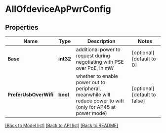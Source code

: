 # AllOfdeviceApPwrConfig

## Properties
Name | Type | Description | Notes
------------ | ------------- | ------------- | -------------
**Base** | **int32** | additional power to request during negotiating with PSE over PoE, in mW | [optional] [default to 0]
**PreferUsbOverWifi** | **bool** | whether to enable power out to peripheral, meanwhile will reduce power to wifi (only for AP45 at power mode) | [optional] [default to false]

[[Back to Model list]](../README.md#documentation-for-models) [[Back to API list]](../README.md#documentation-for-api-endpoints) [[Back to README]](../README.md)

